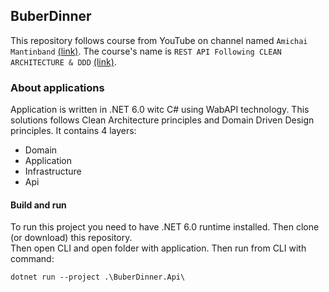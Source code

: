 ## BuberDinner
This repository follows course from YouTube on channel named `Amichai Mantinband` [(link)](https://www.youtube.com/channel/UClz49zOCnzsclUJY-t62lIw). The course's name is `REST API Following CLEAN ARCHITECTURE & DDD` [(link)](https://www.youtube.com/watch?v=fhM0V2N1GpY&list=PLzYkqgWkHPKBcDIP5gzLfASkQyTdy0t4k).

### About applications
Application is written in .NET 6.0 witc C# using WabAPI technology. This solutions follows Clean Architecture principles and Domain Driven Design principles. It contains 4 layers:
 - Domain
 - Application
 - Infrastructure
 - Api

#### Build and run
To run this project you need to have .NET 6.0 runtime installed. Then clone (or download) this repository.\
Then open CLI and open folder with application. Then run from CLI with command:
```
dotnet run --project .\BuberDinner.Api\
```